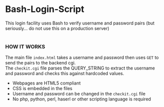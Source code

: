 # Bash-Login-Script

This login facility uses Bash to verify username and password pairs (but seriously... do not use this on a production server)<br><br>

### HOW IT WORKS
The main file `index.html` takes a username and password then uses `GET` to send the pairs to the backend cgi.<br>
The `checkit.cgi` file parses the QUERY_STRING to extract the username and password and checks this against hardcoded values. <br>

- Webpages are HTML5 compliant
- CSS is embedded in the files
- Username and password can be changed in the `checkit.cgi` file
- No php, python, perl, haserl or other scripting language is required 
